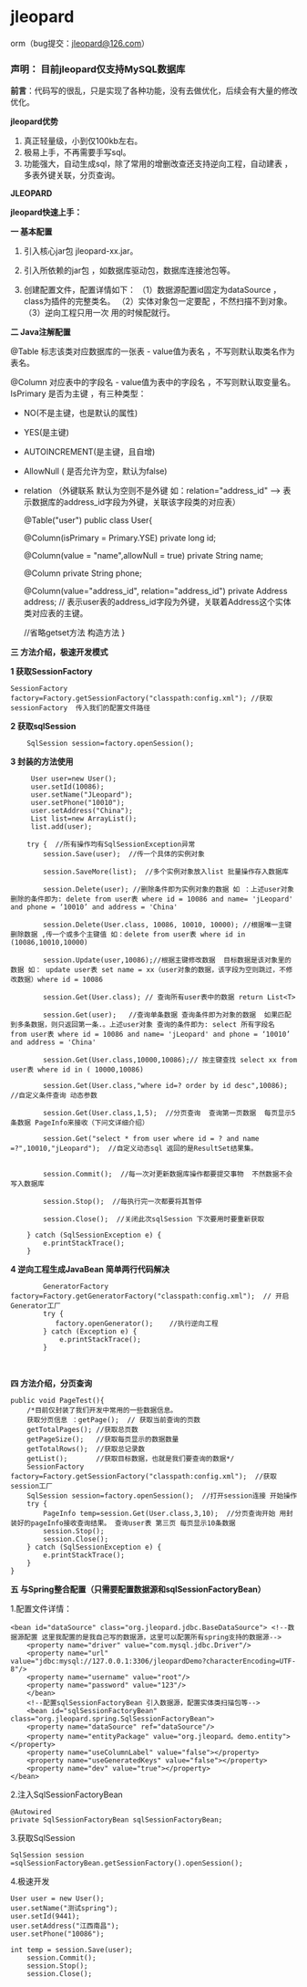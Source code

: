 # jleopard
orm（bug提交：jleopard@126.com）

### 声明： 目前jleopard仅支持MySQL数据库

**前言**：代码写的很乱，只是实现了各种功能，没有去做优化，后续会有大量的修改优化。

**jleopard优势**
 1. 真正轻量级，小到仅100kb左右。
 2. 极易上手，不再需要手写sql。
 3. 功能强大，自动生成sql，除了常用的增删改查还支持逆向工程，自动建表 ，多表外键关联，分页查询。
 
**JLEOPARD**

**jleopard快速上手：**

**一 基本配置**
1.	引入核心jar包 jleopard-xx.jar。
2.	引入所依赖的jar包 ，如数据库驱动包，数据库连接池包等。
3.	创建配置文件，配置详情如下：
	（1）数据源配置id固定为dataSource ， class为插件的完整类名。
	（2）实体对象包一定要配 ，不然扫描不到对象。
  	（3）逆向工程只用一次 用的时候配就行。
  
	<?xml version="1.0" encoding="UTF-8" ?>
	<!DOCTYPE jleopard-configuration  PUBLIC "-// jleopard.org//DTD Config 1.0//EN"
		"http://www.jleopard.org/dtd/jleopard.dtd">
	<jleopard-configuration>
		<config>
			<!--实体对象所在包 如：org.jleopard.demo.entity-->
			<entityScan value="org.jleopard.demo.entity"></entityScan>
			<dev value="true"></dev>
		</config>
		<!--逆向工程配置  包要配置为完整的路径 maven工程和web工程项目路径不同-->
		<generator>
	       		<target package="org.jleopard.demo.entity" project="/src/main/java/"/>
		</generator>
		<!--数据源配置 id固定为dataSource-->
		<dataSource class="org.jleopard.jdbc.BaseDataSource" id="dataSource">
			<property name="driver" value="com.mysql.jdbc.Driver"/>
			<property name="url" value="jdbc:mysql://127.0.0.1:3306/jleopardDemo?characterEncoding=UTF-8"/>
			<property name="username" value="root"/>
			<property name="password" value="123"/>
		</dataSource>
	</jleopard-configuration>
 


**二 Java注解配置**

@Table 标志该类对应数据库的一张表 - value值为表名 ，不写则默认取类名作为表名。

@Column 对应表中的字段名 - value值为表中的字段名 ，不写则默认取变量名。
 IsPrimary 是否为主键 ，有三种类型： 
 - NO(不是主键，也是默认的属性)
 - YES(是主键)
 - AUTOINCREMENT(是主键，且自增)
- AllowNull ( 是否允许为空，默认为false)
- relation （外键联系 默认为空则不是外键 如：relation="address_id" --> 表示数据库的address_id字段为外键，关联该字段类的对应表）

    @Table("user")
    public class User{
    
    @Column(isPrimary = Primary.YSE)
    private long id;

    @Column(value = "name",allowNull = true)
    private String name;

    @Column
    private String phone;

    @Column(value="address_id", relation="address_id")
    private Address address;
    // 表示user表的address_id字段为外键，关联着Address这个实体类对应表的主键。
    
	//省略getset方法 构造方法
    }
 


**三 方法介绍，极速开发模式**

  **1 获取SessionFactory**
  
  	SessionFactory factory=Factory.getSessionFactory("classpath:config.xml"); //获取sessionFactory  传入我们的配置文件路径
 
 **2 获取sqlSession**
  	
        SqlSession session=factory.openSession();
        
**3 封装的方法使用**

         User user=new User();
         user.setId(10086);
         user.setName("JLeopard");
         user.setPhone("10010");
         user.setAddress("China");
         List list=new ArrayList();
         list.add(user);
         
        try {  //所有操作均有SqlSessionException异常
            session.Save(user);  //传一个具体的实例对象
            
            session.SaveMore(list);  //多个实例对象放入list 批量操作存入数据库
            
            session.Delete(user); //删除条件即为实例对象的数据 如 ：上述user对象 删除的条件即为: delete from user表 where id = 10086 and name= 'jLeopard' and phone = ‘10010’ and address = 'China'
            
            session.Delete(User.class, 10086, 10010, 10000); //根据唯一主键删除数据 ,传一个或多个主键值 如：delete from user表 where id in (10086,10010,10000)
            
            session.Update(user,10086);//根据主键修改数据  目标数据是该对象里的数据 如： update user表 set name = xx（user对象的数据，该字段为空则跳过，不修改数据）where id = 10086
            
            session.Get(User.class); // 查询所有user表中的数据 return List<T>
            
            session.Get(user);   //查询单条数据 查询条件即为对象的数据  如果匹配到多条数据，则只返回第一条.。上述user对象 查询的条件即为: select 所有字段名  from user表 where id = 10086 and name= 'jLeopard' and phone = ‘10010’ and address = 'China'
   
            session.Get(User.class,10000,10086);// 按主键查找 select xx from user表 where id in ( 10000,10086)
            
            session.Get(User.class,"where id=? order by id desc",10086);  //自定义条件查询 动态参数
            
            session.Get(User.class,1,5);  //分页查询  查询第一页数据  每页显示5 条数据 PageInfo来接收（下问文详细介绍）
            
            session.Get("select * from user where id = ? and name =?",10010,"jLeopard");  //自定义动态sql 返回的是ResultSet结果集。 


            session.Commit();  //每一次对更新数据库操作都要提交事物  不然数据不会写入数据库
            
            session.Stop();  //每执行完一次都要将其暂停
            
            session.Close();  //关闭此次sqlSession 下次要用时要重新获取
            
        } catch (SqlSessionException e) {
            e.printStackTrace();
        }

**4 逆向工程生成JavaBean   简单两行代码解决**

            GeneratorFactory factory=Factory.getGeneratorFactory("classpath:config.xml");  // 开启Generator工厂
            try {
               factory.openGenerator();    //执行逆向工程
            } catch (Exception e) {
                e.printStackTrace();
            }
        
	
**四 方法介绍，分页查询**


    public void PageTest(){
        /*目前仅封装了我们开发中常用的一些数据信息。
        获取分页信息 ：getPage();  // 获取当前查询的页数
        getTotalPages(); //获取总页数
        getPageSize();   //获取每页显示的数据数量
        getTotalRows();  //获取总记录数
        getList();       //获取目标数据，也就是我们要查询的数据*/
        SessionFactory factory=Factory.getSessionFactory("classpath:config.xml");  //获取session工厂
        SqlSession session=factory.openSession();  //打开session连接 开始操作
        try {
            PageInfo temp=session.Get(User.class,3,10);  //分页查询开始 用封装好的pageInfo接收查询结果。 查询user表 第三页 每页显示10条数据
            session.Stop();
            session.Close();
        } catch (SqlSessionException e) {
            e.printStackTrace();
        }
    }

	
**五 与Spring整合配置（只需要配置数据源和sqlSessionFactoryBean）**

1.配置文件详情：
   
  
	<bean id="dataSource" class="org.jleopard.jdbc.BaseDataSource"> <!--数据源配置 这里我配置的是我自己写的数据源，这里可以配置所有spring支持的数据源-->
    	<property name="driver" value="com.mysql.jdbc.Driver"/>
        <property name="url" value="jdbc:mysql://127.0.0.1:3306/jleopardDemo?characterEncoding=UTF-8"/>
        <property name="username" value="root"/>
        <property name="password" value="123"/>
        </bean>
        <!--配置sqlSessionFactoryBean 引入数据源，配置实体类扫描包等-->
        <bean id="sqlSessionFactoryBean" class="org.jleopard.spring.SqlSessionFactoryBean">
        <property name="dataSource" ref="dataSource"/>
    	<property name="entityPackage" value="org.jleopard。demo.entity"></property>
    	<property name="useColumnLabel" value="false"></property>
    	<property name="useGeneratedKeys" value="false"></property>
    	<property name="dev" value="true"></property>
   	</bean>
	
   2.注入SqlSessionFactoryBean
   
   	@Autowired
	private SqlSessionFactoryBean sqlSessionFactoryBean;
	
   3.获取SqlSession
   
   	SqlSession session =sqlSessionFactoryBean.getSessionFactory().openSession();
	
   4.极速开发
   
   	User user = new User();
	user.setName("测试spring");
	user.setId(9441);
	user.setAddress("江西南昌");
	user.setPhone("10086");
	
   	int temp = session.Save(user);
		session.Commit();
		session.Stop();
		session.Close();
